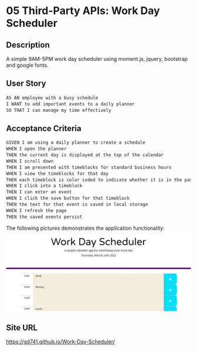 # 05 Third-Party APIs: Work Day Scheduler

## Description
A simple 9AM-5PM work day scheduler using moment.js, jquery, bootstrap and google fonts.


## User Story

```md
AS AN employee with a busy schedule
I WANT to add important events to a daily planner
SO THAT I can manage my time effectively
```

## Acceptance Criteria

```md
GIVEN I am using a daily planner to create a schedule
WHEN I open the planner
THEN the current day is displayed at the top of the calendar
WHEN I scroll down
THEN I am presented with timeblocks for standard business hours
WHEN I view the timeblocks for that day
THEN each timeblock is color coded to indicate whether it is in the past, present, or future
WHEN I click into a timeblock
THEN I can enter an event
WHEN I click the save button for that timeblock
THEN the text for that event is saved in local storage
WHEN I refresh the page
THEN the saved events persist
```

The following pictures demonstrates the application functionality:
![alt text](https://github.com/gd741/Work-Day-Scheduler/blob/main/Assets/Images/schedule1.jpg)

## Site URL
https://gd741.github.io/Work-Day-Scheduler/

